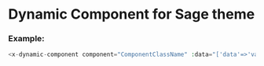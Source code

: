 # Dynamic Component for Sage theme
### Example:
```php
<x-dynamic-component component="ComponentClassName" :data="['data'=>'variable data']" />
```
